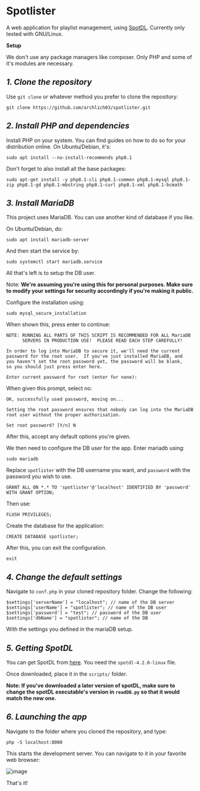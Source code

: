 # Spotlister

A web application for playlist management, using [SpotDL](https://github.com/spotDL/spotify-downloader).
Currently only tested with GNU/Linux.

**Setup**

We don't use any package managers like composer. Only PHP and some of it's modules are necessary.

## *1. Clone the repository*

Use `git clone` or whatever method you prefer to clone the repository:

```
git clone https://github.com/archlich03/spotlister.git
``` 

## *2. Install PHP and dependencies*

Install PHP on your system. You can find guides on how to do so for your distribution online. On Ubuntu/Debian, it's:

```
sudo apt install --no-install-recommends php8.1
```

Don't forget to also install all the base packages:

```
sudo apt-get install -y php8.1-cli php8.1-common php8.1-mysql php8.1-zip php8.1-gd php8.1-mbstring php8.1-curl php8.1-xml php8.1-bcmath
```

## *3. Install MariaDB*

This project uses MariaDB. You can use another kind of database if you like.

On Ubuntu/Debian, do:

```
sudo apt install mariadb-server
```

And then start the service by:

```
sudo systemctl start mariadb.service
```

All that's left is to setup the DB user.

Note: **We're assuming you're using this for personal purposes. Make sure to modify your settings for security accordingly if you're making it public.**

Configure the installation using:

```
sudo mysql_secure_installation
```

When shown this, press enter to continue:
```
NOTE: RUNNING ALL PARTS OF THIS SCRIPT IS RECOMMENDED FOR ALL MariaDB
      SERVERS IN PRODUCTION USE!  PLEASE READ EACH STEP CAREFULLY!

In order to log into MariaDB to secure it, we'll need the current
password for the root user.  If you've just installed MariaDB, and
you haven't set the root password yet, the password will be blank,
so you should just press enter here.

Enter current password for root (enter for none): 
```

When given this prompt, select no:

```
OK, successfully used password, moving on...

Setting the root password ensures that nobody can log into the MariaDB
root user without the proper authorisation.

Set root password? [Y/n] N
```

After this, accept any default options you're given.

We then need to configure the DB user for the app. Enter mariadb using:

```
sudo mariadb
```

Replace `spotlister` with the DB username you want, and `password` with the password you wish to use.

```
GRANT ALL ON *.* TO 'spotlister'@'localhost' IDENTIFIED BY 'password' WITH GRANT OPTION;
```
Then use:

```
FLUSH PRIVILEGES;
```

Create the database for the application:

```
CREATE DATABASE spotlister;
```

After this, you can exit the configuration.

```
exit
```

## *4. Change the default settings*

Navigate to `conf.php` in your cloned repository folder. Change the following:

```
$settings['serverName'] = "localhost"; // name of the DB server
$settings['userName'] = "spotlister"; // name of the DB user
$settings['password'] = "test"; // password of the DB user
$settings['dbName'] = "spotlister"; // name of the DB
```

With the settings you defined in the mariaDB setup.

## *5. Getting SpotDL*

You can get SpotDL from [here](https://github.com/spotDL/spotify-downloader). You need the `spotdl-4.2.0-linux` file.

Once downloaded, place it in the `scripts/` folder.

**Note: If you've downloaded a later version of spotDL, make sure to change the spotDL executable's version in `readDB.py` so that it would match the new one.**

## *6. Launching the app*

Navigate to the folder where you cloned the repository, and type:

```
php -S localhost:8000
```

This starts the development server. You can navigate to it in your favorite web browser:

![image](https://github.com/archlich03/spotlister/assets/129758495/211c4cc1-8447-42e3-af4a-080ac11f0e68)

That's it!

